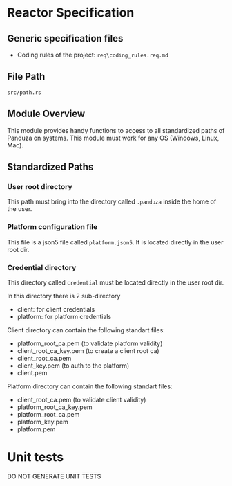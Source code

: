 # Reactor Specification

## Generic specification files
- Coding rules of the project: `req\coding_rules.req.md`

## File Path
`src/path.rs`

## Module Overview
This module provides handy functions to access to all standardized paths of Panduza on systems.
This module must work for any OS (Windows, Linux, Mac).

## Standardized Paths

### User root directory
This path must bring into the directory called `.panduza` inside the home of the user.

### Platform configuration file
This file is a json5 file called `platform.json5`. It is located directly in the user root dir.

### Credential directory
This directory called `credential` must be located directly in the user root dir.

In this directory there is 2 sub-directory
- client: for client credentials
- platform: for platform credentials

Client directory can contain the following standart files:
- platform_root_ca.pem (to validate platform validity)
- client_root_ca_key.pem (to create a client root ca)
- client_root_ca.pem
- client_key.pem (to auth to the platform)
- client.pem

Platform directory can contain the following standart files:
- client_root_ca.pem (to validate client validity)
- platform_root_ca_key.pem
- platform_root_ca.pem
- platform_key.pem
- platform.pem

# Unit tests
DO NOT GENERATE UNIT TESTS
